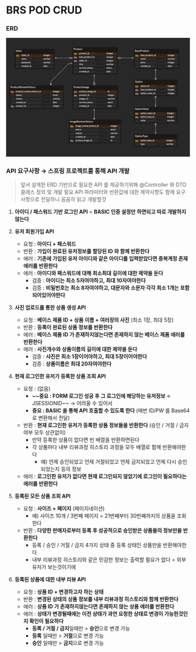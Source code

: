 # BRS POD CRUD

### ERD

![BRS POD ERD](brs-pod-erd.png)

### API 요구사항 → 스프링 프로젝트를 통해 API 개발

> 앞서 설계한 ERD 기반으로 필요한 API 를 제공하기위해 @Controller 와 DTO 클래스 정의 및 개발 필요
> API 파라미터와 반환값에 대한 제약사항도 함께 요구사항으로 전달하니 꼼꼼히 읽고 개발할것

1. **아이디 / 패스워드 기반 로그인 API** = **BASIC 인증 설정만 하면되고 따로 개발하지 않는다**

2. **유저 회원가입 API**

   - 요청 : **아이디 + 패스워드**
   - 반환 : **가입이 완료된 유저정보를 할당된 ID 와 함께 반환한다**
   - 에러 : **기존에 가입된 유저 아이디와 같은 아이디를 입력받았다면 중복계정 존재 에러를 반환한다**
   - 에러 : **아이디와 패스워드에 대해 최소최대 길이에 대한 제약을 둔다**
     - 검증 : **아이디는 최소 5자여야하고, 최대 10자여야한다**
     - 검증 : **비밀번호는 최소 8자여야하고, 대문자와 소문자 각각 최소 1개는 포함되어있어야한다**

3. **사진 업로드를 통한 상품 생성 API**

   - 요청 : **베이스 제품 ID + 상품 이름 + 여러장의 사진** (최소 1장, 최대 5장)
   - 반환 : **등록이 완료된 상품 정보를 반환한다**
   - 에러 : **베이스 제품 ID 가 존재하지않는다면 존재하지 않는 베이스 제품 에러를 반환한다**
   - 에러 : **사진개수와 상품이름의 길이에 대한 제약을 둔다**
     - 검증 : **사진은 최소 1장이어야하고, 최대 5장이어야한다**
     - 검증 : **상품이름은 최대 20자여야한다**

4. **현재 로그인한 유저가 등록한 상품 조회 API**

   - 요청 : (없음)
     - **~~중요 : FORM 로그인 성공 후 그 로그인에 해당하는 유저정보** ← JSESSIONID~~ → 어려울 수 있어서
     - **중요 : BASIC 을 통해 API 호출할 수 있도록 한다** (매번 ID/PW 를 Base64 로 변환해서 전달)
   - 반환 : **현재 로그인한 유저가 등록한 상품 정보들을 반환한다** (승인 / 거절 / 금지 여부 모두 상관없이)
     - 만약 등록한 상품이 없다면 빈 배열을 반환하면된다
     - 각 상품마다 내부 리뷰과정 히스토리 과정을 모두 배열로 함께 반환해야한다
       - 예) 언제 승인되었고 언제 거절되었고 언제 금지되었고 언제 다시 승인되었는지 등의 정보
   - 에러 : **로그인한 유저가 없다면 현재 로그인되지 않았기에 로그인이 필요하다는 에러를 반환한다**

5. **등록된 모든 상품 조회 API**

   - 요청 : **사이즈 + 페이지** (페이지네이션)
     - 예) 사이즈 10개 / 3번째 페이지 = 21번째부터 30번째까지의 상품을 조회한다
   - 반환 : **다양한 판매자로부터 등록 후 성공적으로 승인받은 상품들의 정보만을 반환한다**
     - 등록 / 승인 / 거절 / 금지 4가지 상태 중 등록 상태인 상품만을 반환해야한다
     - 내부 리뷰과정 히스토리와 같은 민감한 정보는 출력할 필요가 없다 = 외부 유저가 보는것이기에

6. **등록된 상품에 대한 내부 리뷰 API**

   - 요청 : **상품 ID + 변경하고자 하는 상태**
   - 반환 : **변경된 상태의 상품 정보를 내부 리뷰과정 히스토리와 함께 반환한다**
   - 에러 : **상품 ID 가 존재하지않는다면 존재하지 않는 상품 에러를 반환한다**
   - 에러 : **상태가 변경될때에는 이전 상태가 과연 요청한 상태로 변경이 가능한것인지 확인이 필요하다**
     - **등록 / 거절 / 금지**일때만 > **승인**으로 변경 가능
     - **등록** 일때만 > **거절**으로 변경 가능
     - **승인** 일때만 > **금지**으로 변경 가능
